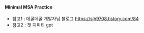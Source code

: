 #### Minimal MSA Practice
- 참고1 : 데굴데굴 개발자님 블로그 https://sjh9708.tistory.com/84 
- 참고2 : 챗 지피티 gpt  
 
